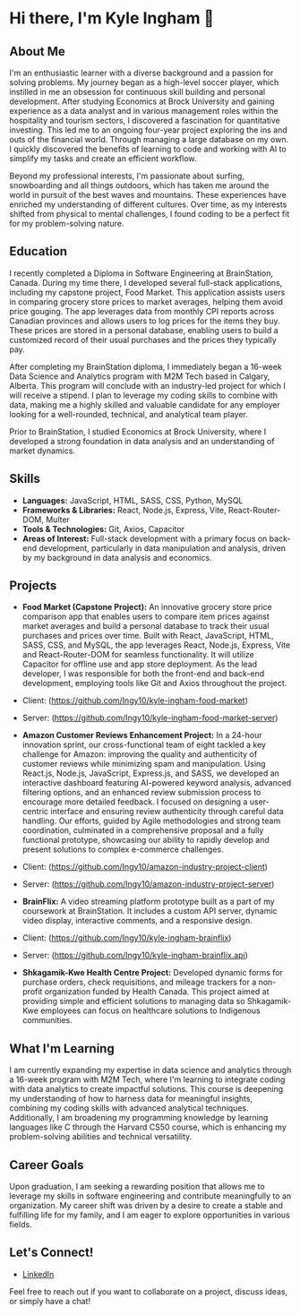 # Hi there, I'm Kyle Ingham 👋

## About Me

I'm an enthusiastic learner with a diverse background and a passion for solving problems. My journey began as a high-level soccer player, which instilled in me an obsession for continuous skill building and personal development. After studying Economics at Brock University and gaining experience as a data analyst and in various management roles within the hospitality and tourism sectors, I discovered a fascination for quantitative investing. This led me to an ongoing four-year project exploring the ins and outs of the financial world. Through managing a large database on my own. I quickly discovered the benefits of learning to code and working with AI to simplify my tasks and create an efficient workflow.

Beyond my professional interests, I'm passionate about surfing, snowboarding and all things outdoors, which has taken me around the world in pursuit of the best waves and mountains. These experiences have enriched my understanding of different cultures. Over time, as my interests shifted from physical to mental challenges, I found coding to be a perfect fit for my problem-solving nature.

## Education

I recently completed a Diploma in Software Engineering at BrainStation, Canada. During my time there, I developed several full-stack applications, including my capstone project, Food Market. This application assists users in comparing grocery store prices to market averages, helping them avoid price gouging. The app leverages data from monthly CPI reports across Canadian provinces and allows users to log prices for the items they buy. These prices are stored in a personal database, enabling users to build a customized record of their usual purchases and the prices they typically pay.

After completing my BrainStation diploma, I immediately began a 16-week Data Science and Analytics program with M2M Tech based in Calgary, Alberta. This program will conclude with an industry-led project for which I will receive a stipend. I plan to leverage my coding skills to combine with data, making me a highly skilled and valuable candidate for any employer looking for a well-rounded, technical, and analytical team player.

Prior to BrainStation, I studied Economics at Brock University, where I developed a strong foundation in data analysis and an understanding of market dynamics.

## Skills

- **Languages:** JavaScript, HTML, SASS, CSS, Python, MySQL
- **Frameworks & Libraries:** React, Node.js, Express, Vite, React-Router-DOM, Multer
- **Tools & Technologies:** Git, Axios, Capacitor
- **Areas of Interest:** Full-stack development with a primary focus on back-end development, particularly in data manipulation and analysis, driven by my background in data analysis and economics.

## Projects

- **Food Market (Capstone Project):** An innovative grocery store price comparison app that enables users to compare item prices against market averages and build a personal database to track their usual purchases and prices over time. Built with React, JavaScript, HTML, SASS, CSS, and MySQL, the app leverages React, Node.js, Express, Vite and React-Router-DOM for seamless functionality. It will utilize Capacitor for offline use and app store deployment. As the lead developer, I was responsible for both the front-end and back-end development, employing tools like Git and Axios throughout the project.
- Client: (https://github.com/Ingy10/kyle-ingham-food-market)
- Server: (https://github.com/Ingy10/kyle-ingham-food-market-server)

- **Amazon Customer Reviews Enhancement Project:** In a 24-hour innovation sprint, our cross-functional team of eight tackled a key challenge for Amazon: improving the quality and authenticity of customer reviews while minimizing spam and manipulation. Using React.js, Node.js, JavaScript, Express.js, and SASS, we developed an interactive dashboard featuring AI-powered keyword analysis, advanced filtering options, and an enhanced review submission process to encourage more detailed feedback. I focused on designing a user-centric interface and ensuring review authenticity through careful data handling. Our efforts, guided by Agile methodologies and strong team coordination, culminated in a comprehensive proposal and a fully functional prototype, showcasing our ability to rapidly develop and present solutions to complex e-commerce challenges.
- Client: (https://github.com/Ingy10/amazon-industry-project-client)
- Server: (https://github.com/Ingy10/amazon-industry-project-server)
  
- **BrainFlix:** A video streaming platform prototype built as a part of my coursework at BrainStation. It includes a custom API server, dynamic video display, interactive comments, and a responsive design.
- Client: (https://github.com/Ingy10/kyle-ingham-brainflix)
- Server: (https://github.com/Ingy10/kyle-ingham-brainflix.api)

- **Shkagamik-Kwe Health Centre Project:** Developed dynamic forms for purchase orders, check requisitions, and mileage trackers for a non-profit organization funded by Health Canada. This project aimed at providing simple and efficient solutions to managing data so Shkagamik-Kwe employees can focus on healthcare solutions to Indigenous communities.

## What I'm Learning

I am currently expanding my expertise in data science and analytics through a 16-week program with M2M Tech, where I'm learning to integrate coding with data analytics to create impactful solutions. This course is deepening my understanding of how to harness data for meaningful insights, combining my coding skills with advanced analytical techniques. Additionally, I am broadening my programming knowledge by learning languages like C through the Harvard CS50 course, which is enhancing my problem-solving abilities and technical versatility.

## Career Goals

Upon graduation, I am seeking a rewarding position that allows me to leverage my skills in software engineering and contribute meaningfully to an organization. My career shift was driven by a desire to create a stable and fulfilling life for my family, and I am eager to explore opportunities in various fields.

## Let's Connect!

- [LinkedIn](https://www.linkedin.com/in/kyle-ingham/)

Feel free to reach out if you want to collaborate on a project, discuss ideas, or simply have a chat!
